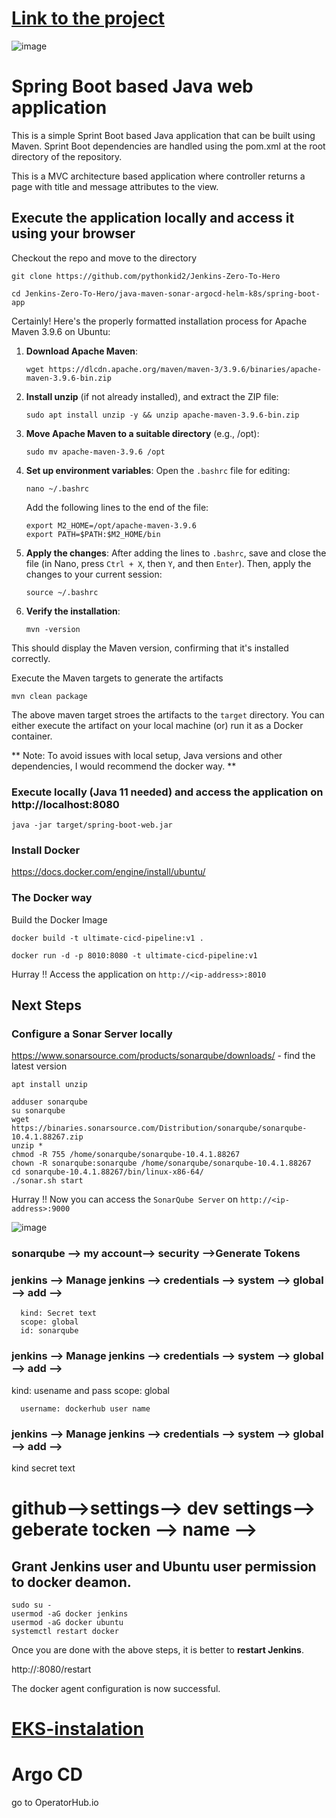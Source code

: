 # [Link to the project](https://github.com/pythonkid2/Jenkins-Zero-To-Hero/tree/main/java-maven-sonar-argocd-helm-k8s)

![image](https://github.com/pythonkid2/DevOps-Practice/assets/100591950/66eb0f88-a4e3-4448-af7f-726a390477a7)

# Spring Boot based Java web application
 
This is a simple Sprint Boot based Java application that can be built using Maven. Sprint Boot dependencies are handled using the pom.xml 
at the root directory of the repository.

This is a MVC architecture based application where controller returns a page with title and message attributes to the view.

## Execute the application locally and access it using your browser

Checkout the repo and move to the directory

```
git clone https://github.com/pythonkid2/Jenkins-Zero-To-Hero
```
```
cd Jenkins-Zero-To-Hero/java-maven-sonar-argocd-helm-k8s/spring-boot-app
```

Certainly! Here's the properly formatted installation process for Apache Maven 3.9.6 on Ubuntu:

1. **Download Apache Maven**:
   ```
   wget https://dlcdn.apache.org/maven/maven-3/3.9.6/binaries/apache-maven-3.9.6-bin.zip
   ```

2. **Install unzip** (if not already installed), and extract the ZIP file:
   ```
   sudo apt install unzip -y && unzip apache-maven-3.9.6-bin.zip
   ```

3. **Move Apache Maven to a suitable directory** (e.g., /opt):
   ```
   sudo mv apache-maven-3.9.6 /opt
   ```

4. **Set up environment variables**:
   Open the `.bashrc` file for editing:
   ```
   nano ~/.bashrc
   ```
   Add the following lines to the end of the file:
   ```
   export M2_HOME=/opt/apache-maven-3.9.6
   export PATH=$PATH:$M2_HOME/bin
   ```

5. **Apply the changes**:
   After adding the lines to `.bashrc`, save and close the file (in Nano, press `Ctrl + X`, then `Y`, and then `Enter`). Then, apply the changes to your current session:
   ```
   source ~/.bashrc
   ```

6. **Verify the installation**:
   ```
   mvn -version
   ```

This should display the Maven version, confirming that it's installed correctly.


Execute the Maven targets to generate the artifacts

```
mvn clean package
```

The above maven target stroes the artifacts to the `target` directory. You can either execute the artifact on your local machine
(or) run it as a Docker container.

** Note: To avoid issues with local setup, Java versions and other dependencies, I would recommend the docker way. **


### Execute locally (Java 11 needed) and access the application on http://localhost:8080

```
java -jar target/spring-boot-web.jar
```

### Install Docker

https://docs.docker.com/engine/install/ubuntu/


### The Docker way

Build the Docker Image

```
docker build -t ultimate-cicd-pipeline:v1 .
```

```
docker run -d -p 8010:8080 -t ultimate-cicd-pipeline:v1
```

Hurray !! Access the application on `http://<ip-address>:8010`


## Next Steps

### Configure a Sonar Server locally

https://www.sonarsource.com/products/sonarqube/downloads/ - find the latest version 

```
apt install unzip
```
```
adduser sonarqube
su sonarqube
wget https://binaries.sonarsource.com/Distribution/sonarqube/sonarqube-10.4.1.88267.zip
unzip *
chmod -R 755 /home/sonarqube/sonarqube-10.4.1.88267
chown -R sonarqube:sonarqube /home/sonarqube/sonarqube-10.4.1.88267
cd sonarqube-10.4.1.88267/bin/linux-x86-64/
./sonar.sh start
```

Hurray !! Now you can access the `SonarQube Server` on `http://<ip-address>:9000` 


![image](https://github.com/pythonkid2/DevOps-Practice/assets/100591950/202ea4d1-3c8c-443f-9137-0b9c9efde7a9)


### sonarqube --> my account--> security -->Generate Tokens

### jenkins --> Manage jenkins --> credentials --> system --> global --> add -->
      kind: Secret text
      scope: global
      id: sonarqube

### jenkins --> Manage jenkins --> credentials --> system --> global --> add -->
 kind: usename and pass
      scope: global
      
      username: dockerhub user name

### jenkins --> Manage jenkins --> credentials --> system --> global --> add -->

kind secret text 
# github-->settings--> dev settings--> geberate tocken --> name --> 

## Grant Jenkins user and Ubuntu user permission to docker deamon.
```
sudo su - 
usermod -aG docker jenkins
usermod -aG docker ubuntu
systemctl restart docker
```
Once you are done with the above steps, it is better to **restart Jenkins**.

http://<ec2-instance-public-ip>:8080/restart

The docker agent configuration is now successful.


# [EKS-instalation](https://github.com/pythonkid2/DevOps-Practice/blob/main/lab/kubernet/eks.md)

# Argo CD

go to OperatorHub.io
